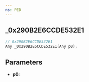 ```yaml
---
ns: PED
---
```

## _0x290B2E6CCDE532E1

```c
// 0x290B2E6CCDE532E1
Any _0x290B2E6CCDE532E1(Any p0);
```

## Parameters
* **p0**:

